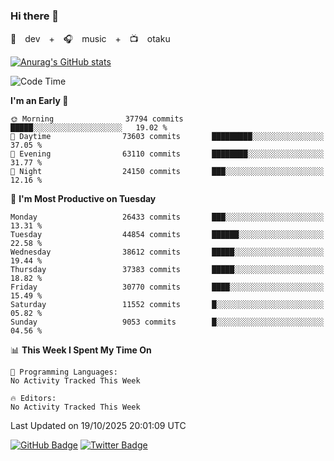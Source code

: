 ### Hi there 👋

🚀　dev　+　🎧　music　+　📺　otaku


[![Anurag's GitHub stats](https://github-readme-stats.vercel.app/api?username=koheitasaka&count_private=true&show_icons=true&theme=monokai)](https://github.com/koheitasaka/github-readme-stats)

<!--START_SECTION:waka-->
![Code Time](http://img.shields.io/badge/Code%20Time-1%2C161%20hrs%2023%20mins-blue)

**I'm an Early 🐤** 

```text
🌞 Morning                37794 commits       █████░░░░░░░░░░░░░░░░░░░░   19.02 % 
🌆 Daytime                73603 commits       █████████░░░░░░░░░░░░░░░░   37.05 % 
🌃 Evening                63110 commits       ████████░░░░░░░░░░░░░░░░░   31.77 % 
🌙 Night                  24150 commits       ███░░░░░░░░░░░░░░░░░░░░░░   12.16 % 
```
📅 **I'm Most Productive on Tuesday** 

```text
Monday                   26433 commits       ███░░░░░░░░░░░░░░░░░░░░░░   13.31 % 
Tuesday                  44854 commits       ██████░░░░░░░░░░░░░░░░░░░   22.58 % 
Wednesday                38612 commits       █████░░░░░░░░░░░░░░░░░░░░   19.44 % 
Thursday                 37383 commits       █████░░░░░░░░░░░░░░░░░░░░   18.82 % 
Friday                   30770 commits       ████░░░░░░░░░░░░░░░░░░░░░   15.49 % 
Saturday                 11552 commits       █░░░░░░░░░░░░░░░░░░░░░░░░   05.82 % 
Sunday                   9053 commits        █░░░░░░░░░░░░░░░░░░░░░░░░   04.56 % 
```


📊 **This Week I Spent My Time On** 

```text
💬 Programming Languages: 
No Activity Tracked This Week

🔥 Editors: 
No Activity Tracked This Week
```


 Last Updated on 19/10/2025 20:01:09 UTC
<!--END_SECTION:waka-->

[![GitHub Badge](https://img.shields.io/badge/GitHub-100000?style=for-the-badge&logo=github&logoColor=white)](https://github.com/koheitasaka)
[![Twitter Badge](https://img.shields.io/badge/Twitter-1DA1F2?style=for-the-badge&logo=twitter&logoColor=white)](https://twitter.com/sleep_asleep_)

